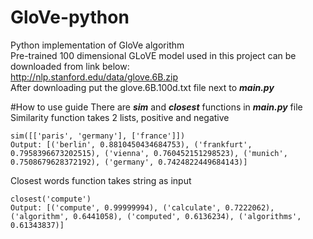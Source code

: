 # GloVe-python

Python implementation of GloVe algorithm  
Pre-trained 100 dimensional GLoVE model used in this project can be downloaded from link below:  
http://nlp.stanford.edu/data/glove.6B.zip  
After downloading put the glove.6B.100d.txt file next to ***main.py***

#How to use guide
There are ***sim*** and ***closest*** functions in ***main.py*** file  
Similarity function takes 2 lists, positive and negative
```
sim([['paris', 'germany'], ['france']])
Output: [('berlin', 0.8810450434684753), ('frankfurt', 0.7958396673202515), ('vienna', 0.760452151298523), ('munich', 0.7508679628372192), ('germany', 0.7424822449684143)]
```

Closest words function takes string as input
```
closest('compute')
Output: [('compute', 0.99999994), ('calculate', 0.7222062), ('algorithm', 0.6441058), ('computed', 0.6136234), ('algorithms', 0.61343837)]
```
